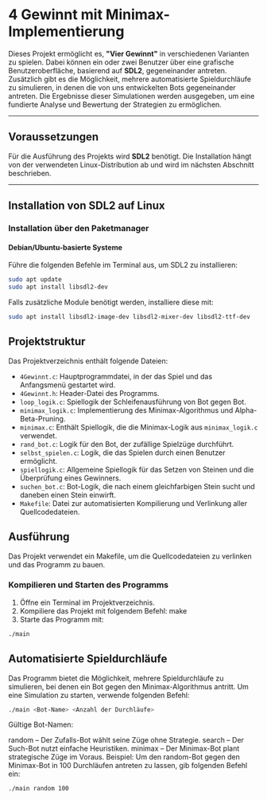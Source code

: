 # 4 Gewinnt mit Minimax-Implementierung

Dieses Projekt ermöglicht es, **"Vier Gewinnt"** in verschiedenen Varianten zu spielen. Dabei können ein oder zwei Benutzer über eine grafische Benutzeroberfläche, basierend auf **SDL2**, gegeneinander antreten. Zusätzlich gibt es die Möglichkeit, mehrere automatisierte Spieldurchläufe zu simulieren, in denen die von uns entwickelten Bots gegeneinander antreten. Die Ergebnisse dieser Simulationen werden ausgegeben, um eine fundierte Analyse und Bewertung der Strategien zu ermöglichen.

---

## Voraussetzungen

Für die Ausführung des Projekts wird **SDL2** benötigt. Die Installation hängt von der verwendeten Linux-Distribution ab und wird im nächsten Abschnitt beschrieben.

---

## Installation von SDL2 auf Linux

### Installation über den Paketmanager

#### **Debian/Ubuntu-basierte Systeme**
Führe die folgenden Befehle im Terminal aus, um SDL2 zu installieren:

```bash
sudo apt update
sudo apt install libsdl2-dev
```

Falls zusätzliche Module benötigt werden, installiere diese mit:
```bash
sudo apt install libsdl2-image-dev libsdl2-mixer-dev libsdl2-ttf-dev
```

## Projektstruktur

Das Projektverzeichnis enthält folgende Dateien:

- `4Gewinnt.c`: Hauptprogrammdatei, in der das Spiel und das Anfangsmenü gestartet wird.
- `4Gewinnt.h`: Header-Datei des Programms.
- `loop_logik.c`: Spiellogik der Schleifenausführung von Bot gegen Bot.
- `minimax_logik.c`: Implementierung des Minimax-Algorithmus und Alpha-Beta-Pruning.
- `minimax.c`: Enthält Spiellogik, die die Minimax-Logik aus `minimax_logik.c` verwendet.
- `rand_bot.c`: Logik für den Bot, der zufällige Spielzüge durchführt.
- `selbst_spielen.c`: Logik, die das Spielen durch einen Benutzer ermöglicht.
- `spiellogik.c`: Allgemeine Spiellogik für das Setzen von Steinen und die Überprüfung eines Gewinners.
- `suchen_bot.c`: Bot-Logik, die nach einem gleichfarbigen Stein sucht und daneben einen Stein einwirft.
- `Makefile`: Datei zur automatisierten Kompilierung und Verlinkung aller Quellcodedateien.

## Ausführung

Das Projekt verwendet ein Makefile, um die Quellcodedateien zu verlinken und das Programm zu bauen.

### Kompilieren und Starten des Programms
1. Öffne ein Terminal im Projektverzeichnis.
2. Kompiliere das Projekt mit folgendem Befehl:
make
3. Starte das Programm mit:

```bash
./main
```

## Automatisierte Spieldurchläufe
Das Programm bietet die Möglichkeit, mehrere Spieldurchläufe zu simulieren, bei denen ein Bot gegen den Minimax-Algorithmus antritt. Um eine Simulation zu starten, verwende folgenden Befehl:

```bash
./main <Bot-Name> <Anzahl der Durchläufe>
```

Gültige Bot-Namen:

random – Der Zufalls-Bot wählt seine Züge ohne Strategie.
search – Der Such-Bot nutzt einfache Heuristiken.
minimax – Der Minimax-Bot plant strategische Züge im Voraus.
Beispiel: Um den random-Bot gegen den Minimax-Bot in 100 Durchläufen antreten zu lassen, gib folgenden Befehl ein:
```bash
./main random 100
```

